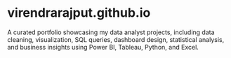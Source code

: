 # virendrarajput.github.io
A curated portfolio showcasing my data analyst projects, including data cleaning, visualization, SQL queries, dashboard design, statistical analysis, and business insights using Power BI, Tableau, Python, and Excel.
